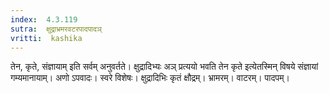 ```yaml
---
index:  4.3.119
sutra:  क्षुद्राभ्रमरवटरपादपादञ्
vritti:  kashika 
---
```


तेन, कृते, संज्ञायाम् इति सर्वम् अनुवर्तते। क्षुद्रादिभ्यः अञ् प्रत्ययो भवति तेन कृते इत्येतस्मिन् विषये संज्ञायां गम्यमानायाम्। अणो ऽपवादः। स्वरे विशेषः। क्षुद्रादिभिः कृतं क्षौद्रम्। भ्रामरम्। वाटरम्। पादपम्।

